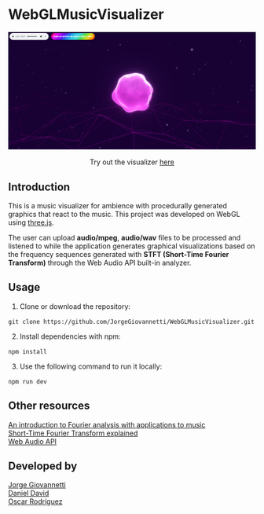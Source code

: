 # WebGLMusicVisualizer

<p align="center">
    <img src="docs/demo.png"/> 
    <p align="center">
        Try out the visualizer
        <a href="https://jorgegiovannetti.github.io/WebGLMusicVisualizer/">
            here
        </a>
    </p>
</p>

## Introduction

This is a music visualizer for ambience with procedurally generated graphics that react to the music. This project was developed on WebGL using [three.js](https://threejs.org/).

The user can upload **audio/mpeg**, **audio/wav** files to be processed and listened to while the application generates graphical visualizations based on the frequency sequences generated with **STFT (Short-Time Fourier Transform)** through the Web Audio API built-in analyzer.

## Usage

1. Clone or download the repository:

```
git clone https://github.com/JorgeGiovannetti/WebGLMusicVisualizer.git
```

2. Install dependencies with npm:

```
npm install
```

3. Use the following command to run it locally:

```
npm run dev
```

## Other resources

[An introduction to Fourier analysis with applications to music](https://scholarship.claremont.edu/cgi/viewcontent.cgi?referer=&httpsredir=1&article=1142&context=jhm) \
[Short-Time Fourier Transform explained](https://www.youtube.com/watch?v=-Yxj3yfvY-4) \
[Web Audio API](https://developer.mozilla.org/en-US/docs/Web/API/Web_Audio_API)

## Developed by

[Jorge Giovannetti](https://github.com/JorgeGiovannetti) \
[Daniel David](https://github.com/Danyboyyy) \
[Oscar Rodríguez](https://github.com/dmosc)
